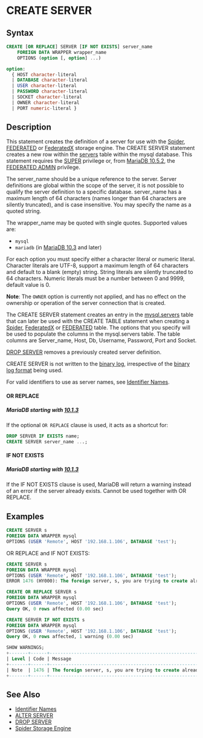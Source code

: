 # CREATE SERVER

## Syntax

```sql
CREATE [OR REPLACE] SERVER [IF NOT EXISTS] server_name
    FOREIGN DATA WRAPPER wrapper_name
    OPTIONS (option [, option] ...)

option:
  { HOST character-literal
  | DATABASE character-literal
  | USER character-literal
  | PASSWORD character-literal
  | SOCKET character-literal
  | OWNER character-literal
  | PORT numeric-literal }
```

## Description

This statement creates the definition of a server for use with the [Spider](/columns-storage-engines-and-plugins/storage-engines/spider/),
[FEDERATED](/columns-storage-engines-and-plugins/storage-engines/legacy-storage-engines/federated-storage-engine/) or [FederatedX](/kb/en/federatedx/) storage
engine. The CREATE SERVER statement creates a new row within the
[servers](/kb/en/mysqlservers-table/) table within the mysql database. This statement
requires the [SUPER](/kb/en/grant/#super) privilege or, from [MariaDB 10.5.2](/kb/en/mariadb-1052-release-notes/), the [FEDERATED ADMIN](/kb/en/grant/#federated-admin) privilege.

The server_name should be a unique reference to the server. Server definitions
are global within the scope of the server, it is not possible to qualify the
server definition to a specific database. server_name has a maximum length of
64 characters (names longer than 64 characters are silently truncated), and is
case insensitive. You may specify the name as a quoted string.

The wrapper_name may be quoted with single quotes. Supported values are:

- `mysql`
- `mariadb` (in [MariaDB 10.3](/kb/en/what-is-mariadb-103/) and later)

For each option you must specify either a character literal or numeric literal.
Character literals are UTF-8, support a maximum length of 64 characters and
default to a blank (empty) string. String literals are silently truncated to 64
characters. Numeric literals must be a number between 0 and 9999, default value
is 0.

<strong>Note</strong>: The `OWNER` option is currently not applied, and has no effect on
the ownership or operation of the server connection that is created.

The CREATE SERVER statement creates an entry in the
[mysql.servers](/kb/en/mysqlservers-table/) table that can later be used with the
CREATE TABLE statement when creating a [Spider](/columns-storage-engines-and-plugins/storage-engines/spider/), [FederatedX](/kb/en/federatedx/) or
[FEDERATED](/columns-storage-engines-and-plugins/storage-engines/legacy-storage-engines/federated-storage-engine/) table. The options that you specify will
be used to populate the columns in the mysql.servers table. The table columns
are Server_name, Host, Db, Username, Password, Port and Socket.

[DROP SERVER](/sql-statements-structure/sql-statements/data-definition/drop/drop-server/) removes a previously created server definition.

CREATE SERVER is not written to the [binary log](/mariadb-administration/server-monitoring-logs/binary-log/), irrespective of
the [binary log format](/mariadb-administration/server-monitoring-logs/binary-log/binary-log-formats/) being used.

For valid identifiers to use as server names, see [Identifier Names](/sql-statements-structure/sql-language-structure/identifier-names/).

#### OR REPLACE

##### MariaDB starting with [10.1.3](/kb/en/mariadb-1013-release-notes/)

If the optional `OR REPLACE` clause is used, it acts as a shortcut for:

```sql
DROP SERVER IF EXISTS name;
CREATE SERVER server_name ...;
```

#### IF NOT EXISTS

##### MariaDB starting with [10.1.3](/kb/en/mariadb-1013-release-notes/)

If the IF NOT EXISTS clause is used, MariaDB will return a warning instead of an error if the server already exists. Cannot be used together with OR REPLACE.

## Examples

```sql
CREATE SERVER s
FOREIGN DATA WRAPPER mysql
OPTIONS (USER 'Remote', HOST '192.168.1.106', DATABASE 'test');
```

OR REPLACE and IF NOT EXISTS:

```sql
CREATE SERVER s 
FOREIGN DATA WRAPPER mysql 
OPTIONS (USER 'Remote', HOST '192.168.1.106', DATABASE 'test');
ERROR 1476 (HY000): The foreign server, s, you are trying to create already exists

CREATE OR REPLACE SERVER s 
FOREIGN DATA WRAPPER mysql 
OPTIONS (USER 'Remote', HOST '192.168.1.106', DATABASE 'test');
Query OK, 0 rows affected (0.00 sec)

CREATE SERVER IF NOT EXISTS s 
FOREIGN DATA WRAPPER mysql 
OPTIONS (USER 'Remote', HOST '192.168.1.106', DATABASE 'test');
Query OK, 0 rows affected, 1 warning (0.00 sec)

SHOW WARNINGS;
+-------+------+----------------------------------------------------------------+
| Level | Code | Message                                                        |
+-------+------+----------------------------------------------------------------+
| Note  | 1476 | The foreign server, s, you are trying to create already exists |
+-------+------+----------------------------------------------------------------+
```

## See Also

- [Identifier Names](/sql-statements-structure/sql-language-structure/identifier-names/)
- [ALTER SERVER](/sql-statements-structure/sql-statements/data-definition/alter/alter-server/)
- [DROP SERVER](/sql-statements-structure/sql-statements/data-definition/drop/drop-server/)
- [Spider Storage Engine](/columns-storage-engines-and-plugins/storage-engines/spider/)